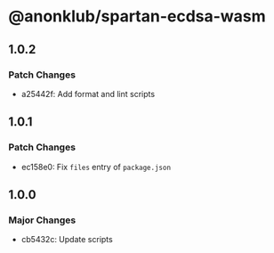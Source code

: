 # @anonklub/spartan-ecdsa-wasm

## 1.0.2

### Patch Changes

- a25442f: Add format and lint scripts

## 1.0.1

### Patch Changes

- ec158e0: Fix `files` entry of `package.json`

## 1.0.0

### Major Changes

- cb5432c: Update scripts
